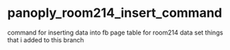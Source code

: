# panoply_room214_insert_command
command for inserting data into fb page table for room214 data set
things that i added to this branch
